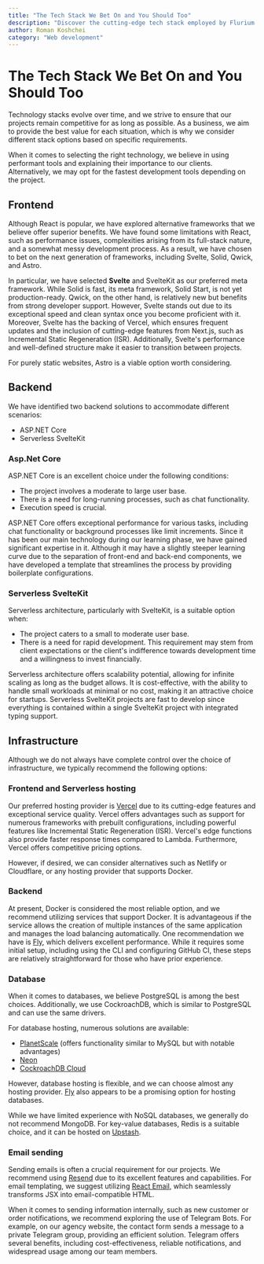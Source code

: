 ```yaml
---
title: "The Tech Stack We Bet On and You Should Too"
description: "Discover the cutting-edge tech stack employed by Flurium agency. From frontend frameworks like Svelte to backend solutions and infrastructure choices, explore their bets for optimized development and enhanced project performance."
author: Roman Koshchei
category: "Web development"
---
```


# The Tech Stack We Bet On and You Should Too

Technology stacks evolve over time, and we strive to ensure that our projects remain
competitive for as long as possible. As a business, we aim to provide the best value
for each situation, which is why we consider different stack options based on specific requirements.

When it comes to selecting the right technology, we believe in using performant tools
and explaining their importance to our clients. Alternatively, we may opt for the fastest
development tools depending on the project.

## Frontend

Although React is popular, we have explored alternative frameworks that we believe offer
superior benefits. We have found some limitations with React, such as performance issues,
complexities arising from its full-stack nature, and a somewhat messy development process.
As a result, we have chosen to bet on the next generation of frameworks, including Svelte,
Solid, Qwick, and Astro.

In particular, we have selected **Svelte** and SvelteKit as our preferred meta framework.
While Solid is fast, its meta framework, Solid Start, is not yet production-ready. Qwick,
on the other hand, is relatively new but benefits from strong developer support. However,
Svelte stands out due to its exceptional speed and clean syntax once you become proficient
with it. Moreover, Svelte has the backing of Vercel, which ensures frequent updates and
the inclusion of cutting-edge features from Next.js, such as Incremental Static Regeneration
(ISR). Additionally, Svelte's performance and well-defined structure make it easier to
transition between projects.

For purely static websites, Astro is a viable option worth considering.

## Backend

We have identified two backend solutions to accommodate different scenarios:

- ASP.NET Core
- Serverless SvelteKit

### Asp.Net Core

ASP.NET Core is an excellent choice under the following conditions:

- The project involves a moderate to large user base.
- There is a need for long-running processes, such as chat functionality.
- Execution speed is crucial.

ASP.NET Core offers exceptional performance for various tasks, including chat functionality or background processes like limit increments. Since it has been our main technology during our learning phase, we have gained significant expertise in it. Although it may have a slightly steeper learning curve due to the separation of front-end and back-end components, we have developed a template that streamlines the process by providing boilerplate configurations.

### Serverless SvelteKit

Serverless architecture, particularly with SvelteKit, is a suitable option when:

- The project caters to a small to moderate user base.
- There is a need for rapid development. This requirement may stem from client expectations or the client's indifference towards development time and a willingness to invest financially.

Serverless architecture offers scalability potential, allowing for infinite scaling as long as the budget allows. It is cost-effective, with the ability to handle small workloads at minimal or no cost, making it an attractive choice for startups. Serverless SvelteKit projects are fast to develop since everything is contained within a single SvelteKit project with integrated typing support.

## Infrastructure

Although we do not always have complete control over the choice of infrastructure, we typically recommend the following options:

### Frontend and Serverless hosting

Our preferred hosting provider is [Vercel](https://vercel.com/) due to its cutting-edge
features and exceptional service quality. Vercel offers advantages such as support for
numerous frameworks with prebuilt configurations, including powerful features like
Incremental Static Regeneration (ISR). Vercel's edge functions also provide faster response
times compared to Lambda. Furthermore, Vercel offers competitive pricing options.

However, if desired, we can consider alternatives such as Netlify or Cloudflare,
or any hosting provider that supports Docker.

### Backend

At present, Docker is considered the most reliable option, and we recommend utilizing
services that support Docker. It is advantageous if the service allows the creation of
multiple instances of the same application and manages the load balancing automatically.
One recommendation we have is [Fly](https://fly.io/), which delivers excellent performance.
While it requires some initial setup, including using the CLI and configuring GitHub CI,
these steps are relatively straightforward for those who have prior experience.

### Database

When it comes to databases, we believe PostgreSQL is among the best choices. Additionally, we use CockroachDB, which is similar to PostgreSQL and can use the same drivers.

For database hosting, numerous solutions are available:

- [PlanetScale](https://planetscale.com/) (offers functionality similar to MySQL but with notable advantages)
- [Neon](https://neon.tech/)
- [CockroachDB Cloud](https://cockroachlabs.cloud/)

However, database hosting is flexible, and we can choose almost any hosting provider.
[Fly](https://fly.io/) also appears to be a promising option for hosting databases.

While we have limited experience with NoSQL databases, we generally do not recommend MongoDB.
For key-value databases, Redis is a suitable choice, and it can be hosted on [Upstash](https://upstash.com/).

### Email sending

Sending emails is often a crucial requirement for our projects. We recommend using
[Resend](https://resend.com/) due to its excellent features and capabilities.
For email templating, we suggest utilizing [React Email](https://react.email/),
which seamlessly transforms JSX into email-compatible HTML.

When it comes to sending information internally, such as new customer or order notifications,
we recommend exploring the use of Telegram Bots. For example, on our agency website, the
contact form sends a message to a private Telegram group, providing an efficient solution.
Telegram offers several benefits, including cost-effectiveness, reliable notifications,
and widespread usage among our team members.
